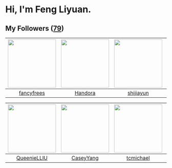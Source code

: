 # Hi, I'm Feng Liyuan.

## My Followers ([79](https://github.com/SunRunAway?tab=followers))

| <img src="https://avatars1.githubusercontent.com/u/3293915?v=4" width="150" height="150" /> | <img src="https://avatars0.githubusercontent.com/u/25010034?v=4" width="150" height="150" /> | <img src="https://avatars0.githubusercontent.com/u/566037?v=4" width="150" height="150" /> | <img src="https://avatars0.githubusercontent.com/u/24450527?v=4" width="150" height="150" /> |
| :-----------------------------------------------------------------------------------------: | :------------------------------------------------------------------------------------------: | :----------------------------------------------------------------------------------------: | :------------------------------------------------------------------------------------------: |
|                         [fancyfrees](https://github.com/fancyfrees)                         |                             [Handora](https://github.com/Handora)                            |                          [shijiayun](https://github.com/shijiayun)                         |                              [e06084](https://github.com/e06084)                             |

| <img src="https://avatars2.githubusercontent.com/u/37468107?v=4" width="150" height="150" /> | <img src="https://avatars1.githubusercontent.com/u/2445114?v=4" width="150" height="150" /> | <img src="https://avatars3.githubusercontent.com/u/1506474?v=4" width="150" height="150" /> | <img src="https://avatars1.githubusercontent.com/u/1204301?v=4" width="150" height="150" /> |
| :------------------------------------------------------------------------------------------: | :-----------------------------------------------------------------------------------------: | :-----------------------------------------------------------------------------------------: | :-----------------------------------------------------------------------------------------: |
|                         [QueenieLLIU](https://github.com/QueenieLLIU)                        |                          [CaseyYang](https://github.com/CaseyYang)                          |                          [tcmichael](https://github.com/tcmichael)                          |                            [longbai](https://github.com/longbai)                            |